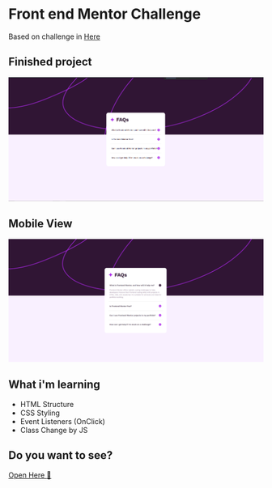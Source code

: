 # Front end Mentor Challenge

Based on challenge in <a href="https://www.frontendmentor.io/challenges/recipe-page-KiTsR8QQKm">Here</a>


## Finished project

<img src="./assets/images/image1.PNG" alt="Finished Project">

## Mobile View

<img src="./assets/images/image2.PNG" alt="Finished Project">

## What i'm learning

<ul>
<li>
    HTML Structure
</li>
<li>
    CSS Styling
</li>
<li>
    Event Listeners (OnClick)
</li>
<li>
    Class Change by JS
</li>
</ul>

## Do you want to see?
<a href="https://65ceb24b1ee8145aca3c6a21--monumental-bonbon-189735.netlify.app/">Open Here :dart:</a>